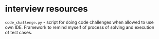 # interview resources

`code_challenge.py` - script for doing code challenges when allowed to use own IDE. Framework to remind myself of process of solving and execution of test cases.